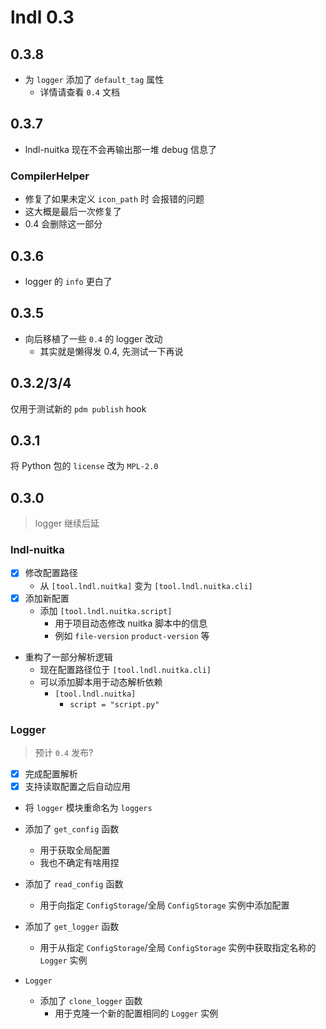 # lndl 0.3

## 0.3.8

- 为 `logger` 添加了 `default_tag` 属性
  - 详情请查看 `0.4` 文档

## 0.3.7

- lndl-nuitka 现在不会再输出那一堆 debug 信息了

### CompilerHelper

- 修复了如果未定义 `icon_path` 时 会报错的问题
- 这大概是最后一次修复了
- 0.4 会删除这一部分

## 0.3.6

- logger 的 `info` 更白了

## 0.3.5

- 向后移植了一些 `0.4` 的 logger 改动
  - 其实就是懒得发 0.4, 先测试一下再说

## 0.3.2/3/4

仅用于测试新的 `pdm publish` hook

## 0.3.1

将 Python 包的 `license` 改为 `MPL-2.0`

## 0.3.0

> logger 继续后延

### lndl-nuitka

- [x] 修改配置路径
  - 从 `[tool.lndl.nuitka]` 变为 `[tool.lndl.nuitka.cli]`
- [x] 添加新配置
  - 添加 `[tool.lndl.nuitka.script]`
    - 用于项目动态修改 nuitka 脚本中的信息
    - 例如 `file-version` `product-version` 等

- 重构了一部分解析逻辑
  - 现在配置路径位于 `[tool.lndl.nuitka.cli]`
  - 可以添加脚本用于动态解析依赖
    - `[tool.lndl.nuitka]`
      - `script = "script.py"`

### Logger

> 预计 `0.4` 发布?

- [x] 完成配置解析
- [x] 支持读取配置之后自动应用

- 将 `logger` 模块重命名为 `loggers`

- 添加了 `get_config` 函数
  - 用于获取全局配置
  - 我也不确定有啥用捏
- 添加了 `read_config` 函数
  - 用于向指定 `ConfigStorage`/全局 `ConfigStorage` 实例中添加配置
- 添加了 `get_logger` 函数
  - 用于从指定 `ConfigStorage`/全局 `ConfigStorage` 实例中获取指定名称的 `Logger` 实例
- `Logger`
  - 添加了 `clone_logger` 函数
    - 用于克隆一个新的配置相同的 `Logger` 实例
